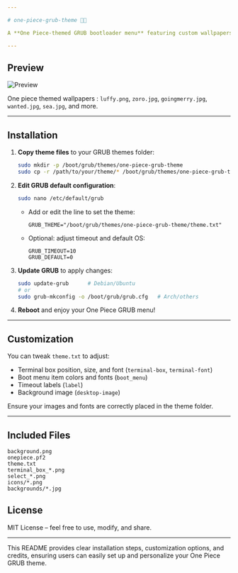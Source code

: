 ```yaml
---

# one-piece-grub-theme 🏴‍☠️

A **One Piece-themed GRUB bootloader menu** featuring custom wallpapers, fonts, and icons. Transform your Linux boot screen into a Straw Hat adventure!

---
```


## Preview

![Preview]([preview.png](https://github.com/meowmet/one-piece-grub-theme/blob/main/background.png))

One piece themed wallpapers : `luffy.png`, `zoro.jpg`, `goingmerry.jpg`, `wanted.jpg`, `sea.jpg`, and more.

---


## Installation



1. **Copy theme files** to your GRUB themes folder:

   ```bash
   sudo mkdir -p /boot/grub/themes/one-piece-grub-theme
   sudo cp -r /path/to/your/theme/* /boot/grub/themes/one-piece-grub-theme/
   ```

2. **Edit GRUB default configuration**:

   ```bash
   sudo nano /etc/default/grub
   ```

   * Add or edit the line to set the theme:

     ```text
     GRUB_THEME="/boot/grub/themes/one-piece-grub-theme/theme.txt"
     ```

   * Optional: adjust timeout and default OS:

     ```text
     GRUB_TIMEOUT=10
     GRUB_DEFAULT=0
     ```

3. **Update GRUB** to apply changes:

   ```bash
   sudo update-grub      # Debian/Ubuntu
   # or
   sudo grub-mkconfig -o /boot/grub/grub.cfg   # Arch/others
   ```

4. **Reboot** and enjoy your One Piece GRUB menu!

---

## Customization

You can tweak `theme.txt` to adjust:

* Terminal box position, size, and font (`terminal-box`, `terminal-font`)
* Boot menu item colors and fonts (`boot_menu`)
* Timeout labels (`label`)
* Background image (`desktop-image`)

Ensure your images and fonts are correctly placed in the theme folder.

---

## Included Files

```
background.png
onepiece.pf2
theme.txt
terminal_box_*.png
select_*.png
icons/*.png
backgrounds/*.jpg
```



## License

MIT License – feel free to use, modify, and share.

---

This README provides clear installation steps, customization options, and credits, ensuring users can easily set up and personalize your One Piece GRUB theme.
